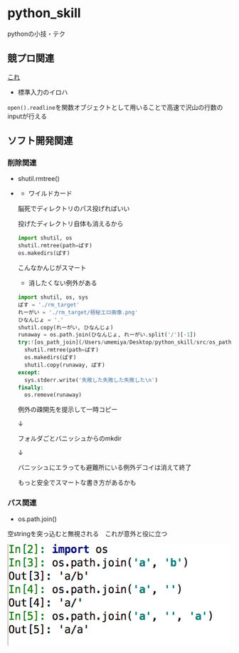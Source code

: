 # python_skill
pythonの小技・テク

## 競プロ関連
[これ](./fast_input.py)

* 標準入力のイロハ

```open().readline```を関数オブジェクトとして用いることで高速で沢山の行数のinputが行える



## ソフト開発関連

### 削除関連

* shutil.rmtree()

* * ワイルドカード

  脳死でディレクトリのパス投げればいい

  投げたディレクトリ自体も消えるから

  ```python
  import shutil, os
  shutil.rmtree(path=ぱす)
  os.makedirs(ぱす)
  ```

  

  こんなかんじがスマート

  

  * 消したくない例外がある

  ```python
  import shutil, os, sys
  ぱす = './rm_target'
  れーがい = './rm_target/極秘エロ画像.png'
  ひなんじょ = '.'
  shutil.copy(れーがい, ひなんじょ)
  runaway = os.path.join(ひなんじょ, れーがい.split('/')[-1])
  try:![os_path_join](/Users/umemiya/Desktop/python_skill/src/os_path_join.png)
    shutil.rmtree(path=ぱす)
    os.makedirs(ぱす)
    shutil.copy(runaway, ぱす)
  except:
    sys.stderr.write('失敗した失敗した失敗した\n')
  finally:
    os.remove(runaway)
  ```

  例外の疎開先を提示して一時コピー

  ↓

  フォルダごとバニッシュからのmkdir

  ↓

  バニッシュにエラっても避難所にいる例外デコイは消えて終了  

    

  もっと安全でスマートな書き方があるかも



### パス関連

* os.path.join()

空stringを突っ込むと無視される　これが意外と役に立つ

![os_path_join](./src/os_path_join.png)

